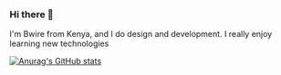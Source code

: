 ### Hi there 👋

I'm Bwire from Kenya, and I do design and development. I really enjoy learning new technologies

[![Anurag's GitHub stats](https://github-readme-stats.vercel.app/api?username=bwire40)](https://github.com/bwire40/github-readme-stats)
